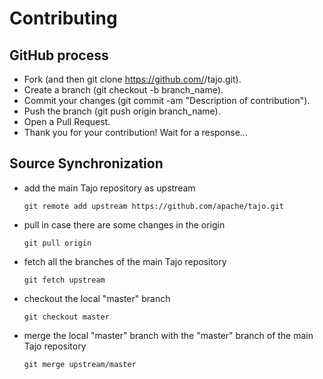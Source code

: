 # Contributing

## GitHub process

* Fork (and then git clone https://github.com/<your-username-here>/tajo.git).
* Create a branch (git checkout -b branch_name).
* Commit your changes (git commit -am "Description of contribution").
* Push the branch (git push origin branch_name).
* Open a Pull Request.
* Thank you for your contribution! Wait for a response...

## Source Synchronization
* add the main Tajo repository as upstream

     ```shell
     git remote add upstream https://github.com/apache/tajo.git
     ```

* pull in case there are some changes in the origin

     ```shell
     git pull origin
     ```

* fetch all the branches of the main Tajo repository

     ```shell
     git fetch upstream
     ```

* checkout the local "master" branch

     ```shell
     git checkout master
     ```

* merge the local "master" branch with the "master" branch of the main Tajo repository

     ```shell
     git merge upstream/master
     ```